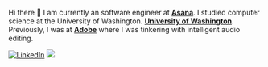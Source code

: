 <!--
**alicezhang030/alicezhang030** is a ✨ _special_ ✨ repository because its `README.md` (this file) appears on your GitHub profile.

Here are some ideas to get you started:

- 🔭 I’m currently working on ...
- 🌱 I’m currently learning ...
- 👯 I’m looking to collaborate on ...
- 🤔 I’m looking for help with ...
- 💬 Ask me about ...
- 📫 How to reach me: ...
- 😄 Pronouns: ...
- ⚡ Fun fact: ...
-->

<p>Hi there 👋 I am currently an software engineer at <strong><a href="https://asana.com/">Asana</a></strong>. I studied computer science at the University of Washington. <strong><a href="https://www.cs.washington.edu/">University of Washington</a></strong>. Previously, I was at <strong><a href="https://adobe.com/">Adobe</a></strong> where I was tinkering with intelligent audio editing.

<p>
  <a href="https://www.linkedin.com/in/jinyang-zhang/" target="_blank">
    <img alt="LinkedIn" src="https://img.shields.io/badge/LinkedIn-282C34?&style=for-the-badge&logo=linkedin&logoColor=white" /></a>
  <a href="mailto:jinyangzhangcontact@gmail.com">
    <img src="https://img.shields.io/badge/Gmail-D14836?style=for-the-badge&logo=gmail&logoColor=white">
  </a>
</p>
